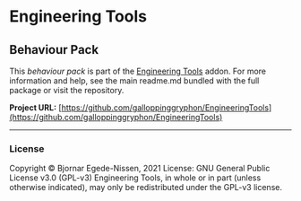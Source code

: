 # Engineering Tools

## Behaviour Pack

This *behaviour pack* is part of the [Engineering Tools](https://github.com/galloppinggryphon/EngineeringTools) addon. For more information and help, see the main readme.md bundled with the full package or visit the repository.

**Project URL:**
[https://github.com/galloppinggryphon/EngineeringTools](https://github.com/galloppinggryphon/EngineeringTools)

- - -

### License

Copyright © Bjornar Egede-Nissen, 2021
License: GNU General Public License v3.0 (GPL-v3)
Engineering Tools, in whole or in part (unless otherwise indicated), may only be redistributed under the GPL-v3 license.